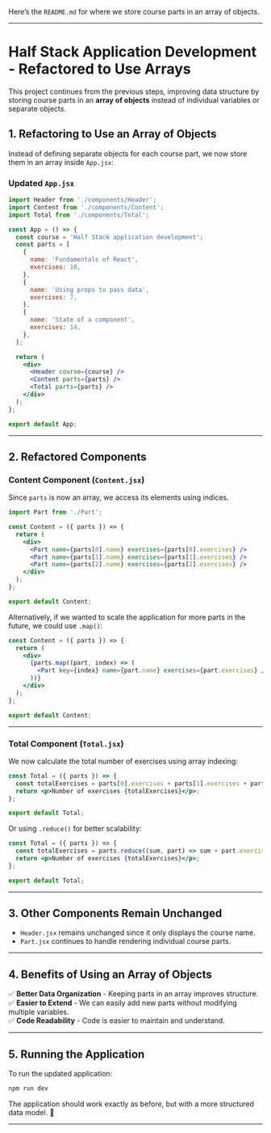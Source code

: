 Here’s the `README.md` for where we store course parts in an array of objects.  

---

# Half Stack Application Development - Refactored to Use Arrays  

This project continues from the previous steps, improving data structure by storing course parts in an **array of objects** instead of individual variables or separate objects.  

## **1. Refactoring to Use an Array of Objects**  

Instead of defining separate objects for each course part, we now store them in an array inside `App.jsx`:  

### **Updated `App.jsx`**
```jsx
import Header from './components/Header';
import Content from './components/Content';
import Total from './components/Total';

const App = () => {
  const course = 'Half Stack application development';
  const parts = [
    {
      name: 'Fundamentals of React',
      exercises: 10,
    },
    {
      name: 'Using props to pass data',
      exercises: 7,
    },
    {
      name: 'State of a component',
      exercises: 14,
    },
  ];

  return (
    <div>
      <Header course={course} />
      <Content parts={parts} />
      <Total parts={parts} />
    </div>
  );
};

export default App;
```

---

## **2. Refactored Components**  

### **Content Component (`Content.jsx`)**  
Since `parts` is now an array, we access its elements using indices.

```jsx
import Part from './Part';

const Content = ({ parts }) => {
  return (
    <div>
      <Part name={parts[0].name} exercises={parts[0].exercises} />
      <Part name={parts[1].name} exercises={parts[1].exercises} />
      <Part name={parts[2].name} exercises={parts[2].exercises} />
    </div>
  );
};

export default Content;
```

Alternatively, if we wanted to scale the application for more parts in the future, we could use `.map()`:

```jsx
const Content = ({ parts }) => {
  return (
    <div>
      {parts.map((part, index) => (
        <Part key={index} name={part.name} exercises={part.exercises} />
      ))}
    </div>
  );
};

export default Content;
```

---

### **Total Component (`Total.jsx`)**  
We now calculate the total number of exercises using array indexing:

```jsx
const Total = ({ parts }) => {
  const totalExercises = parts[0].exercises + parts[1].exercises + parts[2].exercises;
  return <p>Number of exercises {totalExercises}</p>;
};

export default Total;
```

Or using `.reduce()` for better scalability:

```jsx
const Total = ({ parts }) => {
  const totalExercises = parts.reduce((sum, part) => sum + part.exercises, 0);
  return <p>Number of exercises {totalExercises}</p>;
};

export default Total;
```

---

## **3. Other Components Remain Unchanged**
- `Header.jsx` remains unchanged since it only displays the course name.
- `Part.jsx` continues to handle rendering individual course parts.

---

## **4. Benefits of Using an Array of Objects**
✅ **Better Data Organization** - Keeping parts in an array improves structure.  
✅ **Easier to Extend** - We can easily add new parts without modifying multiple variables.  
✅ **Code Readability** - Code is easier to maintain and understand.  

---

## **5. Running the Application**  
To run the updated application:  

```bash
npm run dev
```

The application should work exactly as before, but with a more structured data model. 🚀  

---

